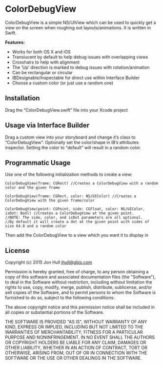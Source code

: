 # ColorDebugView
ColorDebugView is a simple NS/UIView which can be used to quickly get a view on the screen when roughing out layouts/animations. It is written in Swift.

**Features:**
- Works for both OS X and iOS
- Translucent by default to help debug issues with overlapping views
- Crosshairs to help with alignment
- The ‘Up’ direction is marked to debug issues with rotation/animation
- Can be rectangular or circular
- IBDesignable/Inspectable for direct use within Interface Builder
- Choose a custom color (or just use a random one)

## Installation
Drag the “ColorDebugView.swift” file into your Xcode project

## Usage via Interface Builder
Drag a custom view into your storyboard and change it’s class to “ColorDebugView”. Optionally set the color/shape in IB’s attributes inspector.  Setting the color to “default” will result in a random color.

## Programmatic Usage
Use one of the following initialization methods to create a view:

	ColorDebugView(frame: CGRect) //Creates a ColorDebugView with a random color and the given frame

	ColorDebugView(frame: CGRect, color: NS/UIColor) //Creates a ColorDebugView with the given frame/color

	ColorDebugView(point: CGPoint, side: CGFloat, color: NS/UIColor, isDot: Bool) //Creates a ColorDebugView at the given point. 
	//NOTE: The side, color, and isDot parameters are all optional.
	//By default it will create a dot at the given point with sides of size 64.0 and a random color


Then add the ColorDebugView to a view which you want it to display in

## License

Copyright (c) 2015 Jon Hull <jhull@gbis.com>

Permission is hereby granted, free of charge, to any person obtaining a copy of this software and associated documentation files (the "Software"), to deal in the Software without restriction, including without limitation the rights to use, copy, modify, merge, publish, distribute, sublicense, and/or sell copies of the Software, and to permit persons to whom the Software is furnished to do so, subject to the following conditions:

The above copyright notice and this permission notice shall be included in all copies or substantial portions of the Software.

THE SOFTWARE IS PROVIDED "AS IS", WITHOUT WARRANTY OF ANY KIND, EXPRESS OR IMPLIED, INCLUDING BUT NOT LIMITED TO THE WARRANTIES OF MERCHANTABILITY, FITNESS FOR A PARTICULAR PURPOSE AND NONINFRINGEMENT. IN NO EVENT SHALL THE AUTHORS OR COPYRIGHT HOLDERS BE LIABLE FOR ANY CLAIM, DAMAGES OR OTHER LIABILITY, WHETHER IN AN ACTION OF CONTRACT, TORT OR OTHERWISE, ARISING FROM, OUT OF OR IN CONNECTION WITH THE SOFTWARE OR THE USE OR OTHER DEALINGS IN THE SOFTWARE.